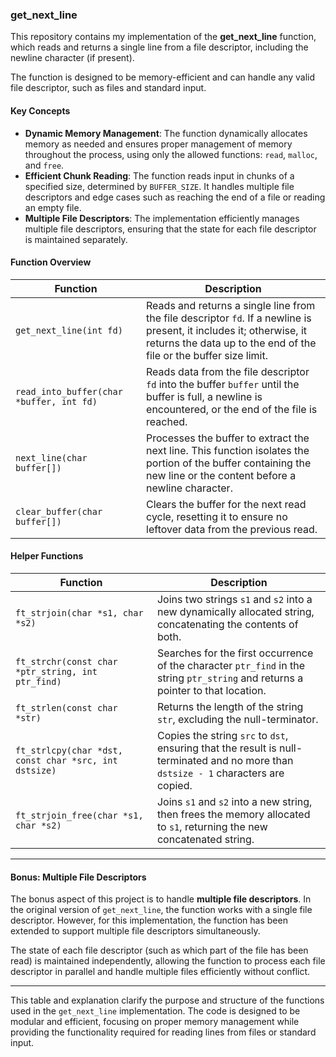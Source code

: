 ### **get_next_line**

This repository contains my implementation of the **get_next_line** function, which reads and returns a single line from a file descriptor, including the newline character (if present). 

The function is designed to be memory-efficient and can handle any valid file descriptor, such as files and standard input.

#### **Key Concepts**

- **Dynamic Memory Management**: The function dynamically allocates memory as needed and ensures proper management of memory throughout the process, using only the allowed functions: `read`, `malloc`, and `free`.
- **Efficient Chunk Reading**: The function reads input in chunks of a specified size, determined by `BUFFER_SIZE`. It handles multiple file descriptors and edge cases such as reaching the end of a file or reading an empty file.
- **Multiple File Descriptors**: The implementation efficiently manages multiple file descriptors, ensuring that the state for each file descriptor is maintained separately.

#### **Function Overview**

| **Function** | **Description** |
|--------------|-----------------|
| `get_next_line(int fd)` | Reads and returns a single line from the file descriptor `fd`. If a newline is present, it includes it; otherwise, it returns the data up to the end of the file or the buffer size limit. |
| `read_into_buffer(char *buffer, int fd)` | Reads data from the file descriptor `fd` into the buffer `buffer` until the buffer is full, a newline is encountered, or the end of the file is reached. |
| `next_line(char buffer[])` | Processes the buffer to extract the next line. This function isolates the portion of the buffer containing the new line or the content before a newline character. |
| `clear_buffer(char buffer[])` | Clears the buffer for the next read cycle, resetting it to ensure no leftover data from the previous read. |

#### **Helper Functions**

| **Function** | **Description** |
|--------------|-----------------|
| `ft_strjoin(char *s1, char *s2)` | Joins two strings `s1` and `s2` into a new dynamically allocated string, concatenating the contents of both. |
| `ft_strchr(const char *ptr_string, int ptr_find)` | Searches for the first occurrence of the character `ptr_find` in the string `ptr_string` and returns a pointer to that location. |
| `ft_strlen(const char *str)` | Returns the length of the string `str`, excluding the null-terminator. |
| `ft_strlcpy(char *dst, const char *src, int dstsize)` | Copies the string `src` to `dst`, ensuring that the result is null-terminated and no more than `dstsize - 1` characters are copied. |
| `ft_strjoin_free(char *s1, char *s2)` | Joins `s1` and `s2` into a new string, then frees the memory allocated to `s1`, returning the new concatenated string. |

---

#### **Bonus: Multiple File Descriptors**

The bonus aspect of this project is to handle **multiple file descriptors**. In the original version of `get_next_line`, the function works with a single file descriptor. However, for this implementation, the function has been extended to support multiple file descriptors simultaneously. 

The state of each file descriptor (such as which part of the file has been read) is maintained independently, allowing the function to process each file descriptor in parallel and handle multiple files efficiently without conflict.

---

This table and explanation clarify the purpose and structure of the functions used in the `get_next_line` implementation. The code is designed to be modular and efficient, focusing on proper memory management while providing the functionality required for reading lines from files or standard input.
